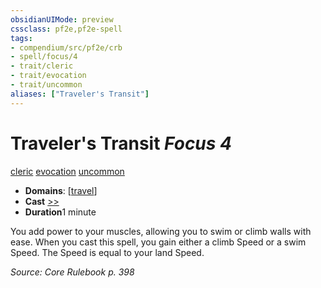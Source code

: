 ```yaml
---
obsidianUIMode: preview
cssclass: pf2e,pf2e-spell
tags:
- compendium/src/pf2e/crb
- spell/focus/4
- trait/cleric
- trait/evocation
- trait/uncommon
aliases: ["Traveler's Transit"]
---
```

# Traveler's Transit *Focus 4*   
[cleric](../../rules/traits/cleric.md)  [evocation](../../rules/traits/evocation.md)  [uncommon](../../rules/traits/uncommon.md)  

- **Domains**: [[travel](../setting/domains.md#Travel)]
- **Cast** [>>](../../rules/core-rulebook/chapter-9-playing-the-game.md#Actions "Two-Action") 
- **Duration**1 minute

You add power to your muscles, allowing you to swim or climb walls with ease. When you cast this spell, you gain either a climb Speed or a swim Speed. The Speed is equal to your land Speed.

*Source: Core Rulebook p. 398*
